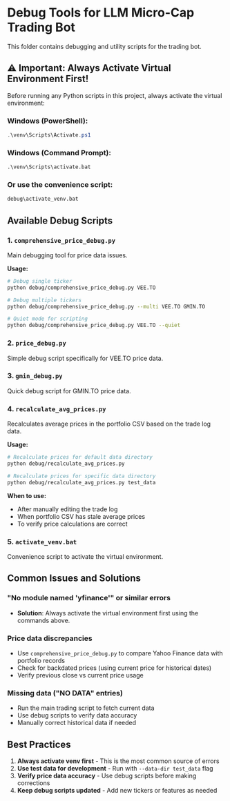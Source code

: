 # Debug Tools for LLM Micro-Cap Trading Bot

This folder contains debugging and utility scripts for the trading bot.

## ⚠️ Important: Always Activate Virtual Environment First!

Before running any Python scripts in this project, always activate the virtual environment:

### Windows (PowerShell):
```powershell
.\venv\Scripts\Activate.ps1
```

### Windows (Command Prompt):
```cmd
.\venv\Scripts\activate.bat
```

### Or use the convenience script:
```cmd
debug\activate_venv.bat
```

## Available Debug Scripts

### 1. `comprehensive_price_debug.py`
Main debugging tool for price data issues.

**Usage:**
```bash
# Debug single ticker
python debug/comprehensive_price_debug.py VEE.TO

# Debug multiple tickers
python debug/comprehensive_price_debug.py --multi VEE.TO GMIN.TO

# Quiet mode for scripting
python debug/comprehensive_price_debug.py VEE.TO --quiet
```

### 2. `price_debug.py`
Simple debug script specifically for VEE.TO price data.

### 3. `gmin_debug.py`
Quick debug script for GMIN.TO price data.

### 4. `recalculate_avg_prices.py`
Recalculates average prices in the portfolio CSV based on the trade log data.

**Usage:**
```bash
# Recalculate prices for default data directory
python debug/recalculate_avg_prices.py

# Recalculate prices for specific data directory
python debug/recalculate_avg_prices.py test_data
```

**When to use:**
- After manually editing the trade log
- When portfolio CSV has stale average prices
- To verify price calculations are correct

### 5. `activate_venv.bat`
Convenience script to activate the virtual environment.

## Common Issues and Solutions

### "No module named 'yfinance'" or similar errors
- **Solution**: Always activate the virtual environment first using the commands above.

### Price data discrepancies
- Use `comprehensive_price_debug.py` to compare Yahoo Finance data with portfolio records
- Check for backdated prices (using current price for historical dates)
- Verify previous close vs current price usage

### Missing data ("NO DATA" entries)
- Run the main trading script to fetch current data
- Use debug scripts to verify data accuracy
- Manually correct historical data if needed

## Best Practices

1. **Always activate venv first** - This is the most common source of errors
2. **Use test data for development** - Run with `--data-dir test_data` flag
3. **Verify price data accuracy** - Use debug scripts before making corrections
4. **Keep debug scripts updated** - Add new tickers or features as needed
